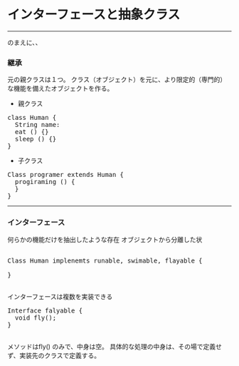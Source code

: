 # インターフェースと抽象クラス

---

のまえに、、

### 継承

元の親クラスは１つ。
クラス（オブジェクト）を元に、より限定的（専門的）な機能を備えたオブジェクトを作る。

- 親クラス

<pre>
class Human {
  String name:
  eat () {}
  sleep () {}
}
</pre>

- 子クラス

<pre>
Class programer extends Human {
  progiraming () {
  }
}
</pre>


---

### インターフェース

何らかの機能だけを抽出したような存在
オブジェクトから分離した状

<pre>

Class Human implenemts runable, swimable, flayable {

}

</pre>

インターフェースは複数を実装できる

<pre>
Interface falyable {
  void fly();
}

</pre>

メソッドはfly() のみで、中身は空。
具体的な処理の中身は、その場で定義せず、実装先のクラスで定義する。

